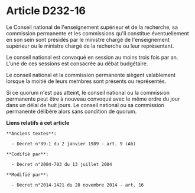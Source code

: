 # Article D232-16

Le Conseil national de l'enseignement supérieur et de la recherche, sa commission permanente et les commissions qu'il
constitue éventuellement en son sein sont présidés par le ministre chargé de l'enseignement supérieur ou le ministre chargé
de la recherche ou leur représentant. 

Le conseil national est convoqué en session au moins trois fois par an. L'une de ces sessions est consacrée au débat
budgétaire. 

Le conseil national et la commission permanente siègent valablement lorsque la moitié de leurs membres sont présents ou
représentés. 

Si ce quorum n'est pas atteint, le conseil national ou la commission permanente peut être à nouveau convoqué avec le même
ordre du jour dans un délai de huit jours. Le conseil national ou sa commission permanente délibère alors sans condition de
quorum.

**Liens relatifs à cet article**

	**Anciens textes**:

	  - Décret n°89-1 du 2 janvier 1989 - art. 9 (Ab)

	**Codifié par**:

	  - Décret n°2004-703 du 13 juillet 2004

	**Modifié par**:

	  - Décret n°2014-1421 du 28 novembre 2014 - art. 16
